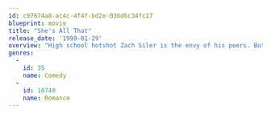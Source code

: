 ```yaml
---
id: c97674a8-ac4c-4f4f-bd2e-036d6c34fc17
blueprint: movie
title: "She's All That"
release_date: '1999-01-29'
overview: "High school hotshot Zach Siler is the envy of his peers. But his popularity declines sharply when his cheerleader girlfriend, Taylor, leaves him for sleazy reality-television star Brock Hudson. Desperate to revive his fading reputation, Siler agrees to a seemingly impossible challenge. He has six weeks to gain the trust of nerdy outcast Laney Boggs -- and help her to become the school's next prom queen."
genres:
  -
    id: 35
    name: Comedy
  -
    id: 10749
    name: Romance
---
```

